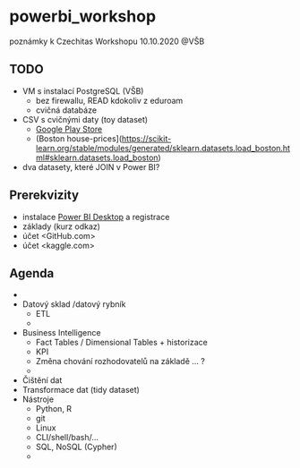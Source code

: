 # powerbi_workshop
poznámky k Czechitas Workshopu 10.10.2020 @VŠB

## TODO

* VM s instalací PostgreSQL (VŠB)
    * bez firewallu, READ kdokoliv z eduroam
    * cvičná databáze 
* CSV s cvičnými daty (toy dataset)
    * [Google Play Store](https://www.kaggle.com/lava18/google-play-store-apps)
    * (Boston house-prices](https://scikit-learn.org/stable/modules/generated/sklearn.datasets.load_boston.html#sklearn.datasets.load_boston)
* dva datasety, které JOIN v Power BI?

## Prerekvizity

* instalace [Power BI Desktop](powerbi.microsoft.com) a registrace
* základy (kurz odkaz)
* účet <GitHub.com>
* účet <kaggle.com>

## Agenda

* 
* Datový sklad /datový rybník
    * ETL
    * 
* Business Intelligence 
    * Fact Tables / Dimensional Tables + historizace
    * KPI
    * Změna chování rozhodovatelů na základě ... ?
    *
* Čištění dat
* Transformace dat (tidy dataset)
* Nástroje
    * Python, R
    * git
    * Linux
    * CLI/shell/bash/...
    * SQL, NoSQL (Cypher)
    * 
